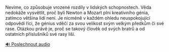 
Nevíme, co způsobuje vrozené rozdíly v lidských schopnostech. Věda nedokáže vysvětlit, proč byli Newton a Mozart plni kreativního génia, zatímco většina lidí není. Je nicméně v každém ohledu neuspokojující odpovědí říci, že génius vděčí za svou velikost svým velkým předkům či své rase. Otázkou právě je, proč se takový člověk od svých bratrů a od ostatních příslušníků své rasy liší.

[🔊 Poslechnout audio](/data/7-paragraphs/audio/chapter_26/para_010-Nevme-co-zpsobuje-vrozen-rozdly-v-lidskch-sc.mp3)
